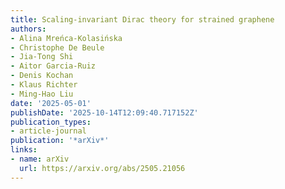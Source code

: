 ```yaml
---
title: Scaling-invariant Dirac theory for strained graphene
authors:
- Alina Mreńca-Kolasińska
- Christophe De Beule
- Jia-Tong Shi
- Aitor Garcia-Ruiz
- Denis Kochan
- Klaus Richter
- Ming-Hao Liu
date: '2025-05-01'
publishDate: '2025-10-14T12:09:40.717152Z'
publication_types:
- article-journal
publication: '*arXiv*'
links:
- name: arXiv
  url: https://arxiv.org/abs/2505.21056
---
```

